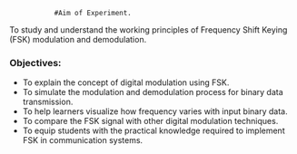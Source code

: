                #Aim of Experiment.

To study and understand the working principles of Frequency Shift Keying (FSK) modulation and demodulation.

### Objectives:
- To explain the concept of digital modulation using FSK.
- To simulate the modulation and demodulation process for binary data transmission.
- To help learners visualize how frequency varies with input binary data.
- To compare the FSK signal with other digital modulation techniques.
- To equip students with the practical knowledge required to implement FSK in communication systems.
